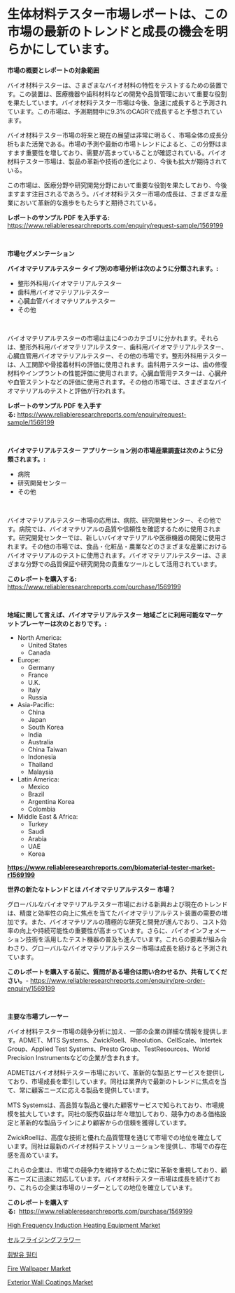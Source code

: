 <p><h1>生体材料テスター市場レポートは、この市場の最新のトレンドと成長の機会を明らかにしています。</h1></p><p><strong>市場の概要とレポートの対象範囲</strong></p>
<p><p>バイオ材料テスターは、さまざまなバイオ材料の特性をテストするための装置です。この装置は、医療機器や歯科材料などの開発や品質管理において重要な役割を果たしています。バイオ材料テスター市場は今後、急速に成長すると予測されています。この市場は、予測期間中に9.3%のCAGRで成長すると予想されています。</p><p>バイオ材料テスター市場の将来と現在の展望は非常に明るく、市場全体の成長分析もまた活発である。市場の予測や最新の市場トレンドによると、この分野はますます重要性を増しており、需要が高まっていることが確認されている。バイオ材料テスター市場は、製品の革新や技術の進化により、今後も拡大が期待されている。</p><p>この市場は、医療分野や研究開発分野において重要な役割を果たしており、今後ますます注目されるであろう。バイオ材料テスター市場の成長は、さまざまな産業において革新的な進歩をもたらすと期待されている。</p></p>
<p><strong>レポートのサンプル PDF を入手する:</strong> <a href="https://www.reliableresearchreports.com/enquiry/request-sample/1569199">https://www.reliableresearchreports.com/enquiry/request-sample/1569199</a></p>
<p>&nbsp;</p>
<p><strong>市場セグメンテーション</strong></p>
<p><strong>バイオマテリアルテスター タイプ別の市場分析は次のように分類されます。:</strong></p>
<p><ul><li>整形外科用バイオマテリアルテスター</li><li>歯科用バイオマテリアルテスター</li><li>心臓血管バイオマテリアルテスター</li><li>その他</li></ul></p>
<p>&nbsp;</p>
<p><p>バイオマテリアルテスターの市場は主に4つのカテゴリに分かれます。それらは、整形外科用バイオマテリアルテスター、歯科用バイオマテリアルテスター、心臓血管用バイオマテリアルテスター、その他の市場です。整形外科用テスターは、人工関節や骨接着材料の評価に使用されます。歯科用テスターは、歯の修復材料やインプラントの性能評価に使用されます。心臓血管用テスターは、心臓弁や血管ステントなどの評価に使用されます。その他の市場では、さまざまなバイオマテリアルのテストと評価が行われます。</p></p>
<p><strong>レポートのサンプル PDF を入手する:</strong>&nbsp;<a href="https://www.reliableresearchreports.com/enquiry/request-sample/1569199">https://www.reliableresearchreports.com/enquiry/request-sample/1569199</a></p>
<p>&nbsp;</p>
<p><strong> バイオマテリアルテスター アプリケーション別の市場産業調査は次のように分類されます。:</strong></p>
<p><ul><li>病院</li><li>研究開発センター</li><li>その他</li></ul></p>
<p>&nbsp;</p>
<p><p>バイオマテリアルテスター市場の応用は、病院、研究開発センター、その他です。病院では、バイオマテリアルの品質や信頼性を確認するために使用されます。研究開発センターでは、新しいバイオマテリアルや医療機器の開発に使用されます。その他の市場では、食品・化粧品・農業などのさまざまな産業におけるバイオマテリアルのテストに使用されます。バイオマテリアルテスターは、さまざまな分野での品質保証や研究開発の貴重なツールとして活用されています。</p></p>
<p><strong>このレポートを購入する:</strong>&nbsp; <a href="https://www.reliableresearchreports.com/purchase/1569199">https://www.reliableresearchreports.com/purchase/1569199</a></p>
<p>&nbsp;</p>
<p><strong>地域に関して言えば、バイオマテリアルテスター 地域ごとに利用可能なマーケットプレーヤーは次のとおりです。:</strong></p>
<p><ul>
    <li>
        North America:
        <ul>
            <li>United States</li>
            <li>Canada</li>
        </ul>
    </li>
    <li>
        Europe:
        <ul>
            <li>Germany</li>
            <li>France</li>
            <li>U.K.</li>
            <li>Italy</li>
            <li>Russia</li>
        </ul>
    </li>
    <li>
        Asia-Pacific:
        <ul>
            <li>China</li>
            <li>Japan</li>
            <li>South Korea</li>
            <li>India</li>
            <li>Australia</li>
            <li>China Taiwan</li>
            <li>Indonesia</li>
            <li>Thailand</li>
            <li>Malaysia</li>
        </ul>
    </li>
    <li>
        Latin America:
        <ul>
            <li>Mexico</li>
            <li>Brazil</li>
            <li>Argentina Korea</li>
            <li>Colombia</li>
        </ul>
    </li>
    <li>
        Middle East & Africa:
        <ul>
            <li>Turkey</li>
            <li>Saudi</li>
            <li>Arabia</li>
            <li>UAE</li>
            <li>Korea</li>
        </ul>
    </li>
    </ul></p>
<p><strong><a href="https://www.reliableresearchreports.com/biomaterial-tester-market-r1569199">https://www.reliableresearchreports.com/biomaterial-tester-market-r1569199</a></strong>&nbsp;</p>
<p><strong>世界の新たなトレンドとは バイオマテリアルテスター 市場？</strong></p>
<p><p>グローバルなバイオマテリアルテスター市場における新興および現在のトレンドは、精度と効率性の向上に焦点を当てたバイオマテリアルテスト装置の需要の増加です。また、バイオマテリアルの積極的な研究と開発が進んでおり、コスト効率の向上や持続可能性の重要性が高まっています。さらに、バイオインフォメーション技術を活用したテスト機器の普及も進んでいます。これらの要素が組み合わさり、グローバルなバイオマテリアルテスター市場は成長を続けると予測されています。</p></p>
<p><strong>このレポートを購入する前に、質問がある場合は問い合わせるか、共有してください。</strong>- <a href="https://www.reliableresearchreports.com/enquiry/pre-order-enquiry/1569199">https://www.reliableresearchreports.com/enquiry/pre-order-enquiry/1569199</a></p>
<p>&nbsp;</p>
<p><strong>主要な市場プレーヤー</strong></p>
<p><p>バイオ材料テスター市場の競争分析に加え、一部の企業の詳細な情報を提供します。ADMET、MTS Systems、ZwickRoell、Rheolution、CellScale、Intertek Group、Applied Test Systems、Presto Group、TestResources、World Precision Instrumentsなどの企業が含まれます。</p><p>ADMETはバイオ材料テスター市場において、革新的な製品とサービスを提供しており、市場成長を牽引しています。同社は業界内で最新のトレンドに焦点を当て、常に顧客ニーズに応える製品を提供しています。</p><p>MTS Systemsは、高品質な製品と優れた顧客サービスで知られており、市場規模を拡大しています。同社の販売収益は年々増加しており、競争力のある価格設定と革新的な製品ラインにより顧客からの信頼を獲得しています。</p><p>ZwickRoellは、高度な技術と優れた品質管理を通じて市場での地位を確立しています。同社は最新のバイオ材料テストソリューションを提供し、市場での存在感を高めています。</p><p>これらの企業は、市場での競争力を維持するために常に革新を重視しており、顧客ニーズに迅速に対応しています。バイオ材料テスター市場は成長を続けており、これらの企業は市場のリーダーとしての地位を確立しています。</p></p>
<p><strong>このレポートを購入する:</strong>&nbsp;&nbsp;<a href="https://www.reliableresearchreports.com/purchase/1569199">https://www.reliableresearchreports.com/purchase/1569199</a></p>
<p><p><a href="https://github.com/mharielmesa/Market-Research-Report-List-2/blob/main/high-frequency-induction-heating-equipment-market.md">High Frequency Induction Heating Equipment Market</a></p><p><a href="https://github.com/dandier2003/Market-Research-Report-List-1/blob/main/562042827921.md">セルフライジングフラワー</a></p><p><a href="https://github.com/OwenHamiytll568745/Market-Research-Report-List-1/blob/main/730073425419.md">휘발유 필터</a></p><p><a href="https://issuu.com/reportprime-2/docs/fire-wallpaper-market-size-2030.pptx">Fire Wallpaper Market</a></p><p><a href="https://issuu.com/reportprime-2/docs/exterior-wall-coatings-market-size-2030.pptx">Exterior Wall Coatings Market</a></p></p>